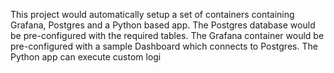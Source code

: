 This project would automatically setup a set of containers containing Grafana, Postgres and a Python based app. The Postgres database would be pre-configured with the required tables. The Grafana container would be pre-configured with a sample Dashboard which connects to Postgres. The Python app can execute custom logi
